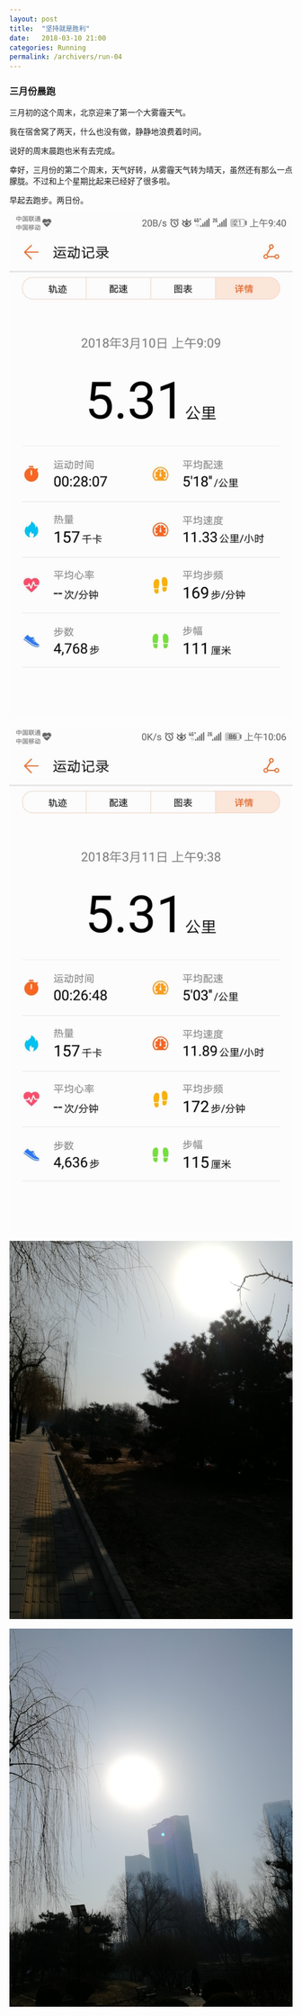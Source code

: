 ```yaml
---
layout: post
title:  "坚持就是胜利"
date:   2018-03-10 21:00
categories: Running
permalink: /archivers/run-04
---
```


### 三月份晨跑

三月初的这个周末，北京迎来了第一个大雾霾天气。

我在宿舍窝了两天，什么也没有做，静静地浪费着时间。

说好的周末晨跑也米有去完成。

幸好，三月份的第二个周末，天气好转，从雾霾天气转为晴天，虽然还有那么一点朦胧。不过和上个星期比起来已经好了很多啦。 

早起去跑步。两日份。

![](/img/r07.jpg)

![](/img/r08.jpg)

![](/img/r09.jpg)

![](/img/r10.jpg)






